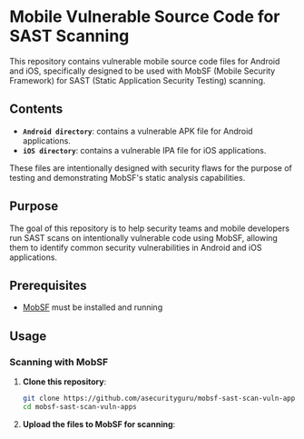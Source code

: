 # Mobile Vulnerable Source Code for SAST Scanning

This repository contains vulnerable mobile source code files for Android and iOS, specifically designed to be used with MobSF (Mobile Security Framework) for SAST (Static Application Security Testing) scanning.

## Contents

- **`Android directory`**: contains a vulnerable APK file for Android applications.
- **`iOS directory`**: contains a vulnerable IPA file for iOS applications.

These files are intentionally designed with security flaws for the purpose of testing and demonstrating MobSF's static analysis capabilities.

## Purpose

The goal of this repository is to help security teams and mobile developers run SAST scans on intentionally vulnerable code using MobSF, allowing them to identify common security vulnerabilities in Android and iOS applications.

## Prerequisites

- [MobSF](https://github.com/MobSF/Mobile-Security-Framework-MobSF) must be installed and running 

## Usage

### Scanning with MobSF

1. **Clone this repository**:

   ```bash
   git clone https://github.com/asecurityguru/mobsf-sast-scan-vuln-apps.git
   cd mobsf-sast-scan-vuln-apps

2. **Upload the files to MobSF for scanning**:
